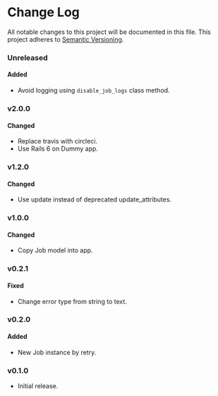 # Change Log
All notable changes to this project will be documented in this file.
This project adheres to [Semantic Versioning](http://semver.org/).

### Unreleased

#### Added

* Avoid logging using `disable_job_logs` class method.

### v2.0.0

#### Changed

* Replace travis with circleci.
* Use Rails 6 on Dummy app.

### v1.2.0

#### Changed

* Use update instead of deprecated update_attributes.

### v1.0.0

#### Changed

* Copy Job model into app.

### v0.2.1

#### Fixed

* Change error type from string to text.

### v0.2.0

#### Added

* New Job instance by retry.

### v0.1.0

* Initial release.
